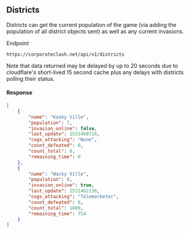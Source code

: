 ## Districts

Districts can get the current population of the game (via adding the population of all district objects sent) as well as any current invasions.

Endpoint

    https://corporateclash.net/api/v1/districts


Note that data returned may be delayed by up to 20 seconds due to cloudflare's short-lived 15 second cache plus any delays with districts polling their status.


#### Response


```json
[
    {
        "name": "Kooky Ville",
        "population": 7,
        "invasion_online": false,
        "last_update": 1531460716,
        "cogs_attacking": "None",
        "count_defeated": 0,
        "count_total": 0,
        "remaining_time": 0
    },
    {
        "name": "Wacky Ville",
        "population": 0,
        "invasion_online": true,
        "last_update": 1531462136,
        "cogs_attacking": "Telemarketer",
        "count_defeated": 6,
        "count_total": 1000,
        "remaining_time": 754
    }
]
```
